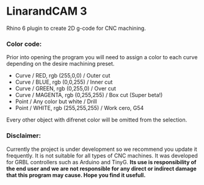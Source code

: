 # LinarandCAM 3
Rhino 6 plugin to create 2D g-code for CNC machining. 

### Color code:

Prior into opening the program you will need to assign a color to each curve depending on the desire machining preset.

 - Curve / RED, rgb (255,0,0) / Outer cut
 - Curve / BLUE, rgb (0,0,255) / Inner cut
 - Curve / GREEN, rgb (0,255,0) / Over cut
 - Curve / MAGENTA, rgb (0,255,255) / Box cut (Super beta!)
 - Point / Any color but white / Drill
 - Point / WHITE, rgb (255,255,255) / Work cero, G54
 
Every other object with difrenet color will be omitted from the selection. 

### Disclaimer:

Currently the project is under development so we recommend you update it frequently. It is not suitable for all types of CNC machines. It was developed for GRBL controllers such as Arduino and TinyG. **Its use is responsibility of the end user and we are not responsible for any direct or indirect damage that this program may cause. Hope you find it usefull.**

